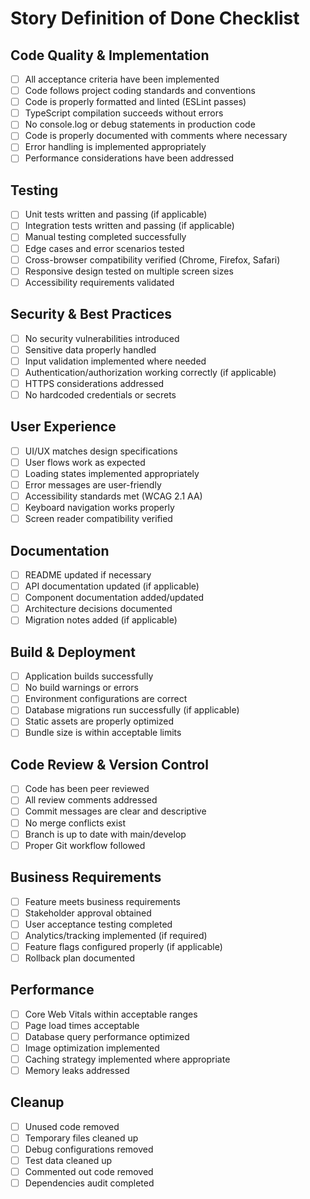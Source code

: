 # Story Definition of Done Checklist

## Code Quality & Implementation
- [ ] All acceptance criteria have been implemented
- [ ] Code follows project coding standards and conventions
- [ ] Code is properly formatted and linted (ESLint passes)
- [ ] TypeScript compilation succeeds without errors
- [ ] No console.log or debug statements in production code
- [ ] Code is properly documented with comments where necessary
- [ ] Error handling is implemented appropriately
- [ ] Performance considerations have been addressed

## Testing
- [ ] Unit tests written and passing (if applicable)
- [ ] Integration tests written and passing (if applicable)
- [ ] Manual testing completed successfully
- [ ] Edge cases and error scenarios tested
- [ ] Cross-browser compatibility verified (Chrome, Firefox, Safari)
- [ ] Responsive design tested on multiple screen sizes
- [ ] Accessibility requirements validated

## Security & Best Practices
- [ ] No security vulnerabilities introduced
- [ ] Sensitive data properly handled
- [ ] Input validation implemented where needed
- [ ] Authentication/authorization working correctly (if applicable)
- [ ] HTTPS considerations addressed
- [ ] No hardcoded credentials or secrets

## User Experience
- [ ] UI/UX matches design specifications
- [ ] User flows work as expected
- [ ] Loading states implemented appropriately
- [ ] Error messages are user-friendly
- [ ] Accessibility standards met (WCAG 2.1 AA)
- [ ] Keyboard navigation works properly
- [ ] Screen reader compatibility verified

## Documentation
- [ ] README updated if necessary
- [ ] API documentation updated (if applicable)
- [ ] Component documentation added/updated
- [ ] Architecture decisions documented
- [ ] Migration notes added (if applicable)

## Build & Deployment
- [ ] Application builds successfully
- [ ] No build warnings or errors
- [ ] Environment configurations are correct
- [ ] Database migrations run successfully (if applicable)
- [ ] Static assets are properly optimized
- [ ] Bundle size is within acceptable limits

## Code Review & Version Control
- [ ] Code has been peer reviewed
- [ ] All review comments addressed
- [ ] Commit messages are clear and descriptive
- [ ] No merge conflicts exist
- [ ] Branch is up to date with main/develop
- [ ] Proper Git workflow followed

## Business Requirements
- [ ] Feature meets business requirements
- [ ] Stakeholder approval obtained
- [ ] User acceptance testing completed
- [ ] Analytics/tracking implemented (if required)
- [ ] Feature flags configured properly (if applicable)
- [ ] Rollback plan documented

## Performance
- [ ] Core Web Vitals within acceptable ranges
- [ ] Page load times acceptable
- [ ] Database query performance optimized
- [ ] Image optimization implemented
- [ ] Caching strategy implemented where appropriate
- [ ] Memory leaks addressed

## Cleanup
- [ ] Unused code removed
- [ ] Temporary files cleaned up
- [ ] Debug configurations removed
- [ ] Test data cleaned up
- [ ] Commented out code removed
- [ ] Dependencies audit completed